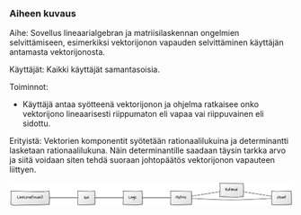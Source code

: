 ### Aiheen kuvaus
Aihe: Sovellus lineaarialgebran ja matriisilaskennan ongelmien selvittämiseen, esimerkiksi vektorijonon vapauden selvittäminen käyttäjän antamasta vektorijonosta.

Käyttäjät:
Kaikki käyttäjät samantasoisia.

Toiminnot:
* Käyttäjä antaa syötteenä vektorijonon ja ohjelma ratkaisee onko vektorijono lineaarisesti riippumaton eli vapaa vai riippuvainen eli sidottu.

Erityistä:
Vektorien komponentit syötetään rationaalilukuina ja determinantti lasketaan rationaalilukuna. Näin determinantille saadaan täysin tarkka arvo ja siitä voidaan siten tehdä suoraan johtopäätös vektorijonon vapauteen liittyen.


![Luokkakaavio](classdiagram.png)

